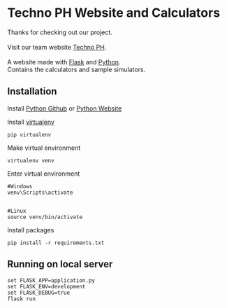 # Techno PH Website and Calculators
Thanks for checking out our project.
\
\
Visit our team website [Techno PH](https://technoph.site/).
\
\
A website made with [Flask](https://github.com/pallets/flask) and [Python](https://github.com/python).\
Contains the calculators and sample simulators.

## Installation

Install [Python Github](https://github.com/python) or [Python Website](https://www.python.org/)

Install [virtualenv](https://pypi.org/project/virtualenv/)

```
pip virtualenv
```

Make virtual environment
```
virtualenv venv
```

Enter virtual environment

```
#Windows
venv\Scripts\activate


#Linux
source venv/bin/activate
```

Install packages
```
pip install -r requirements.txt
```


## Running on local server
```
set FLASK_APP=application.py
set FLASK_ENV=development
set FLASK_DEBUG=true 
flask run
```
